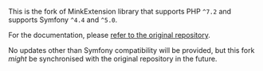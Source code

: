 This is the fork of MinkExtension library that supports PHP `^7.2` and supports Symfony `^4.4` and `^5.0`.

For the documentation, please [refer to the original repository](https://github.com/Behat/MinkExtension).

No updates other than Symfony compatibility will be provided, but this fork _might_ be synchronised with the original repository in the future.
